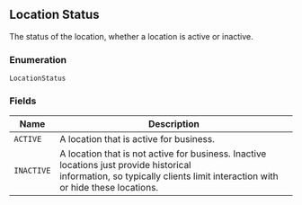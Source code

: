 ## Location Status

The status of the location, whether a location is active or inactive.

### Enumeration

`LocationStatus`

### Fields

| Name | Description |
|  --- | --- |
| `ACTIVE` | A location that is active for business. |
| `INACTIVE` | A location that is not active for business. Inactive locations just provide historical<br>information, so typically clients limit interaction with or hide these locations. |

